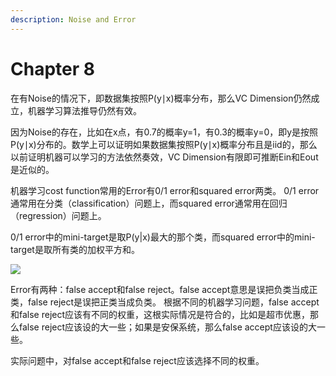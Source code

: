 ```yaml
---
description: Noise and Error
---
```


# Chapter 8

 在有Noise的情况下，即数据集按照P\(y∣x\)概率分布，那么VC Dimension仍然成立，机器学习算法推导仍然有效。

 因为Noise的存在，比如在x点，有0.7的概率y=1，有0.3的概率y=0，即y是按照P\(y∣x\)分布的。数学上可以证明如果数据集按照P\(y∣x\)概率分布且是iid的，那么以前证明机器可以学习的方法依然奏效，VC Dimension有限即可推断Ein和Eout是近似的。

 机器学习cost function常用的Error有0/1 error和squared error两类。 0/1 error通常用在分类（classification）问题上，而squared error通常用在回归（regression）问题上。

 0/1 error中的mini-target是取P\(y\|x\)最大的那个类，而squared error中的mini-target是取所有类的加权平方和。

![](https://i.loli.net/2018/07/24/5b569a471a325.png)



 Error有两种：false accept和false reject。false accept意思是误把负类当成正类，false reject是误把正类当成负类。 根据不同的机器学习问题，false accept和false reject应该有不同的权重，这根实际情况是符合的，比如是超市优惠，那么false reject应该设的大一些；如果是安保系统，那么false accept应该设的大一些。

 实际问题中，对false accept和false reject应该选择不同的权重。

